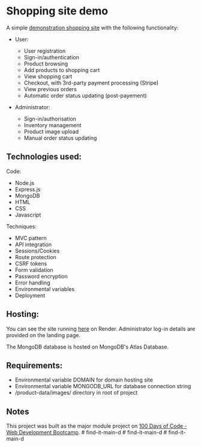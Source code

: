 # Shopping site demo

A simple [demonstration shopping site](https://shop-demo-node-js-express-mondodb.onrender.com) with the following functionality:

* User:
  * User registration
  * Sign-in/authentication
  * Product browsing
  * Add products to shopping cart 
  * View shopping cart
  * Checkout, with 3rd-party payment processing (Stripe)
  * View previous orders
  * Automatic order status updating (post-payement)


* Administrator:
  * Sign-in/authorisation
  * Inventory management
  * Product image upload
  * Manual order status updating


## Technologies used:
Code:
* Node.js
* Express.js
* MongoDB
* HTML
* CSS
* Javascript

Techniques:
* MVC pattern
* API integration
* Sessions/Cookies
* Route protection
* CSRF tokens
* Form validation
* Password encryption
* Error handling
* Environmental variables
* Deployment


## Hosting:
You can see the site running [here](https://shop-demo-node-js-express-mondodb.onrender.com) on Render. Administrator log-in details are provided on the landing page.

The MongoDB database is hosted on MongoDB's Atlas Database.

## Requirements:
* Environmental variable DOMAIN for domain hosting site
* Environmental variable MONGODB_URL for database connection string
* /product-data/images/ directory in root of project

## Notes
This project was built as the major module project on [100 Days of Code - Web Development Bootcamp](https://www.udemy.com/course/100-days-of-code-web-development-bootcamp/).
#   f i n d - i t - m a i n - d  
 #   f i n d - i t - m a i n - d  
 #   f i n d - i t - m a i n - d  
 